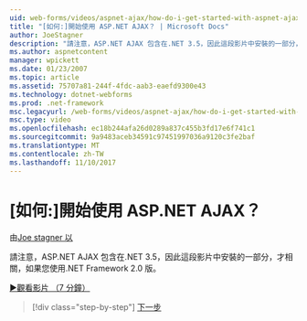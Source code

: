 ```yaml
---
uid: web-forms/videos/aspnet-ajax/how-do-i-get-started-with-aspnet-ajax
title: "[如何:]開始使用 ASP.NET AJAX？ | Microsoft Docs"
author: JoeStagner
description: "請注意，ASP.NET AJAX 包含在.NET 3.5，因此這段影片中安裝的一部分，才相關，如果您使用.NET Framework 版本 2..."
ms.author: aspnetcontent
manager: wpickett
ms.date: 01/23/2007
ms.topic: article
ms.assetid: 75707a81-244f-4fdc-aab3-eaefd9300e43
ms.technology: dotnet-webforms
ms.prod: .net-framework
msc.legacyurl: /web-forms/videos/aspnet-ajax/how-do-i-get-started-with-aspnet-ajax
msc.type: video
ms.openlocfilehash: ec18b244afa26d0289a837c455b3fd17e6f741c1
ms.sourcegitcommit: 9a9483aceb34591c97451997036a9120c3fe2baf
ms.translationtype: MT
ms.contentlocale: zh-TW
ms.lasthandoff: 11/10/2017
---
```

<a name="how-do-i-get-started-with-aspnet-ajax"></a>[如何:]開始使用 ASP.NET AJAX？
====================
由[Joe stagner 以](https://github.com/JoeStagner)

請注意，ASP.NET AJAX 包含在.NET 3.5，因此這段影片中安裝的一部分，才相關，如果您使用.NET Framework 2.0 版。

[&#9654;觀看影片 （7 分鐘）](https://channel9.msdn.com/Blogs/ASP-NET-Site-Videos/how-do-i-get-started-with-aspnet-ajax)

>[!div class="step-by-step"]
[下一步](how-do-i-implement-dynamic-partial-page-updates-with-aspnet-ajax.md)
